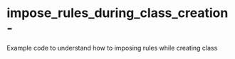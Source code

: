 # impose_rules_during_class_creation-
Example code to understand how to imposing rules while creating class
